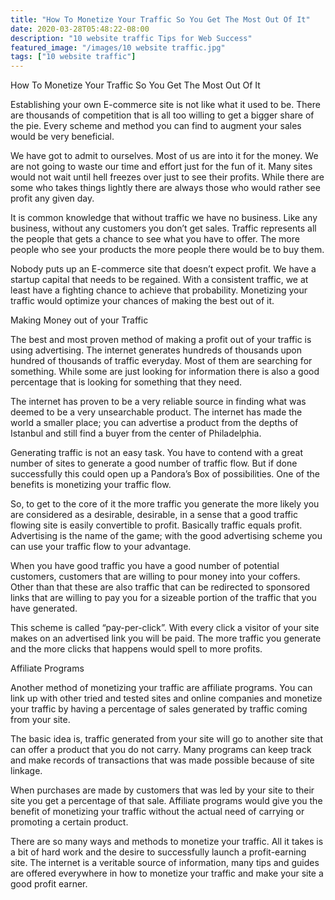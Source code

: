 ```yaml
---
title: "How To Monetize Your Traffic So You Get The Most Out Of It"
date: 2020-03-28T05:48:22-08:00
description: "10 website traffic Tips for Web Success"
featured_image: "/images/10 website traffic.jpg"
tags: ["10 website traffic"]
---
```


How To Monetize Your Traffic So You Get The Most Out Of It


Establishing your own E-commerce site is not like what it used to be. There are thousands of competition that is all too willing to get a bigger share of the pie. Every scheme and method you can find to augment your sales would be very beneficial.

We have got to admit to ourselves. Most of us are into it for the money. We are not going to waste our time and effort just for the fun of it. Many sites would not wait until hell freezes over just to see their profits. While there are some who takes things lightly there are always those who would rather see profit any given day.

It is common knowledge that without traffic we have no business. Like any business, without any customers you don’t get sales. Traffic represents all the people that gets a chance to see what you have to offer. The more people who see your products the more people there would be to buy them.

Nobody puts up an E-commerce site that doesn’t expect profit. We have a startup capital that needs to be regained. With a consistent traffic, we at least have a fighting chance to achieve that probability. Monetizing your traffic would optimize your chances of making the best out of it.

Making Money out of your Traffic

The best and most proven method of making a profit out of your traffic is using advertising. The internet generates hundreds of thousands upon hundred of thousands of traffic everyday. Most of them are searching for something. While some are just looking for information there is also a good percentage that is looking for something that they need.

The internet has proven to be a very reliable source in finding what was deemed to be a very unsearchable product. The internet has made the world a smaller place; you can advertise a product from the depths of Istanbul and still find a buyer from the center of Philadelphia. 

Generating traffic is not an easy task. You have to contend with a great number of sites to generate a good number of traffic flow. But if done successfully this could open up a Pandora’s Box of possibilities. One of the benefits is monetizing your traffic flow.

So, to get to the core of it the more traffic you generate the more likely you are considered as a desirable, desirable, in a sense that a good traffic flowing site is easily convertible to profit. Basically traffic equals profit. Advertising is the name of the game; with the good advertising scheme you can use your traffic flow to your advantage. 

When you have good traffic you have a good number of potential customers, customers that are willing to pour money into your coffers. Other than that these are also traffic that can be redirected to sponsored links that are willing to pay you for a sizeable portion of the traffic that you have generated.

This scheme is called “pay-per-click”. With every click a visitor of your site makes on an advertised link you will be paid. The more traffic you generate and the more clicks that happens would spell to more profits.

Affiliate Programs

Another method of monetizing your traffic are affiliate programs. You can link up with other tried and tested sites and online companies and monetize your traffic by having a percentage of sales generated by traffic coming from your site.

The basic idea is, traffic generated from your site will go to another site that can offer a product that you do not carry. Many programs can keep track and make records of transactions that was made possible because of site linkage.

When purchases are made by customers that was led by your site to their site you get a percentage of that sale. Affiliate programs would give you the benefit of monetizing your traffic without the actual need of carrying or promoting a certain product.

There are so many ways and methods to monetize your traffic. All it takes is a bit of hard work and the desire to successfully launch a profit-earning site. The internet is a veritable source of information, many tips and guides are offered everywhere in how to monetize your traffic and make your site a good profit earner.







